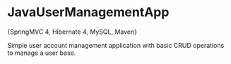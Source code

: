 # JavaUserManagementApp
{SpringMVC 4, Hibernate 4, MySQL, Maven}

Simple user account management application with basic CRUD operations to manage a user base.



